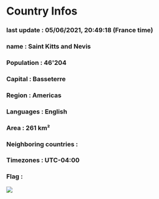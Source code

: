 # Country  Infos
### last update : 05/06/2021, 20:49:18 (France time)

### name : Saint Kitts and Nevis
### Population : 46'204
### Capital : Basseterre
### Region : Americas
### Languages : English
### Area : 261 km²
### Neighboring countries : 
### Timezones : UTC-04:00

### Flag :
![](https://restcountries.eu/data/kna.svg)